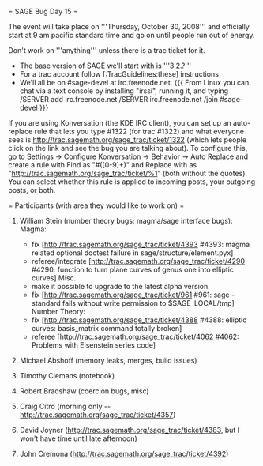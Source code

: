 = SAGE Bug Day 15 =

The event will take place on '''Thursday, October 30, 2008''' and officially start at 9 am pacific standard time and go on until people run out of energy.

Don't work on '''anything''' unless there is a trac ticket for it.

 * The base version of SAGE we'll start with is '''3.2.?'''
 * For a trac account follow [:TracGuidelines:these] instructions
 * We'll all be on #sage-devel at irc.freenode.net.
{{{
From Linux you can chat via a text console by installing "irssi", running it, and typing
  /SERVER add irc.freenode.net
  /SERVER irc.freenode.net
  /join #sage-devel
}}}

If you are using Konversation (the KDE IRC client), you can set up an auto-replace rule that lets you type #1322 (for trac #1322) and what everyone sees is http://trac.sagemath.org/sage_trac/ticket/1322 (which lets people click on the link and see the bug you are talking about).  To configure this, go to Settings -> Configure Konversation -> Behavior -> Auto Replace and create a rule with Find as "#([0-9]+)" and Replace with as "http://trac.sagemath.org/sage_trac/ticket/%1" (both without the quotes).  You can select whether this rule is applied to incoming posts, your outgoing posts, or both.

= Participants (with area they would like to work on) =

 1. William Stein (number theory bugs; magma/sage interface bugs):
    Magma:
      * fix [http://trac.sagemath.org/sage_trac/ticket/4393 #4393: magma related optional doctest failure in sage/structure/element.pyx]
      * referee/integrate [http://trac.sagemath.org/sage_trac/ticket/4290 #4290: function to turn plane curves of genus one into elliptic curves]
    Misc.
      * make it possible to upgrade to the latest alpha version.
      * fix [http://trac.sagemath.org/sage_trac/ticket/961 #961: sage -standard fails without write permission to $SAGE_LOCAL/tmp]
    Number Theory:
      * fix [http://trac.sagemath.org/sage_trac/ticket/4388 #4388: elliptic curves: basis_matrix command totally broken]
      * referee [http://trac.sagemath.org/sage_trac/ticket/4062 #4062: Problems with Eisenstein series code]

 1. Michael Abshoff (memory leaks, merges, build issues)
 1. Timothy Clemans (notebook)
 1. Robert Bradshaw (coercion bugs, misc)
 1. Craig Citro (morning only -- http://trac.sagemath.org/sage_trac/ticket/4357)
 1. David Joyner (http://trac.sagemath.org/sage_trac/ticket/4383, but I won't have time until late afternoon)
 1. John Cremona (http://trac.sagemath.org/sage_trac/ticket/4392)
